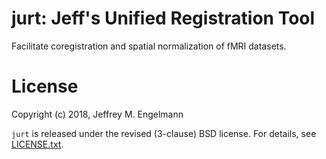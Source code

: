 # jurt: Jeff's Unified Registration Tool

Facilitate coregistration and spatial normalization of fMRI datasets.

# License

Copyright (c) 2018, Jeffrey M. Engelmann

`jurt` is released under the revised (3-clause) BSD license.
For details, see [LICENSE.txt](LICENSE.txt).

